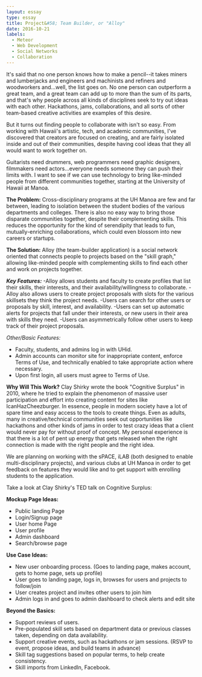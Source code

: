 ```yaml
---
layout: essay
type: essay
title: Project&#58; Team Builder, or "Alloy"
date: 2016-10-21
labels:
  - Meteor
  - Web Development
  - Social Networks
  - Collaboration
---
```


It's said that no one person knows how to make a pencil--it takes miners and lumberjacks and engineers and machinists and refiners and woodworkers and...well, the list goes on. No one person can outperform a great team, and a great team can add up to more than the sum of its parts, and that's why people across all kinds of disciplines seek to try out ideas with each other. Hackathons, jams, collaborations, and all sorts of other team-based creative activities are examples of this desire.

But it turns out finding people to collaborate with isn't so easy. From working with Hawaii's artistic, tech, and academic communities, I've discovered that creators are focused on creating, and are fairly isolated inside and out of their communities, despite having cool ideas that they all would want to work together on.

Guitarists need drummers, web programmers need graphic designers, filmmakers need actors...everyone needs someone they can push their limits with. I want to see if we can use technology to bring like-minded people from different communities together, starting at the University of Hawaii at Manoa.

**The Problem:** Cross-disciplinary programs at the UH Manoa are few and far between, leading to isolation between the student bodies of the various departments and colleges. There is also no easy way to bring those disparate communities together, despite their complementing skills. This reduces the opportunity for the kind of serendipity that leads to fun, mutually-enriching collaborations, which could even blossom into new careers or startups.

**The Solution:** Alloy (the team-builder application) is a social network oriented that connects people to projects based on the "skill graph," allowing like-minded people with complementing skills to find each other and work on projects together.

***Key Features:***
-Alloy allows students and faculty to create profiles that list their skills, their interests, and their availability/willingness to collaborate.
-Alloy also allows users to create project proposals with slots for the various skillsets they think the project needs.
-Users can search for other users or proposals by skill, interest, and availability.
-Users can set up automatic alerts for projects that fall under their interests, or new users in their area with skills they need.
-Users can asymmetrically follow other users to keep track of their project proposals.

*Other/Basic Features:*
- Faculty, students, and admins log in with UHid.
- Admin accounts can monitor site for inappropriate content, enforce Terms of Use, and technically enabled to take appropriate action where necessary.
- Upon first login, all users must agree to Terms of Use.

**Why Will This Work?**
Clay Shirky wrote the book "Cognitive Surplus" in 2010, where he tried to explain the phenomenon of massive user participation and effort into creating content for sites like IcanHazCheezburger. In essence, people in modern society have a lot of spare time and easy access to the tools to create things. Even as adults, many in creative/technical communities seek out opportunities like hackathons and other kinds of jams in order to test crazy ideas that a client would never pay for without proof of concept. My personal experience is that there is a lot of pent up energy that gets released when the right connection is made with the right people and the right idea.

We are planning on working with the sPACE, iLAB (both designed to enable multi-disciplinary projects), and various clubs at UH Manoa in order to get feedback on features they would like and to get support with enrolling students to the application.

Take a look at Clay Shirky's TED talk on Cognitive Surplus:
<div class="ui embed" data-source="youtube" data-id="qu7ZpWecIS8">
</div>

**Mockup Page Ideas:**
- Public landing Page
- Login/Signup page
- User home Page
- User profile
- Admin dashboard
- Search/browse page

**Use Case Ideas:**
- New user onboarding process. (Goes to landing page, makes account, gets to home page, sets up profile)
- User goes to landing page, logs in, browses for users and projects to follow/join
- User creates project and invites other users to join him
- Admin logs in and goes to admin dashboard to check alerts and edit site

**Beyond the Basics:**
- Support reviews of users.
- Pre-populated skill sets based on department data or previous classes taken, depending on data availability.
- Support creative events, such as hackathons or jam sessions. (RSVP to event, propose ideas, and build teams in advance)
- Skill tag suggestions based on popular terms, to help create consistency.
- Skill imports from LinkedIn, Facebook.
